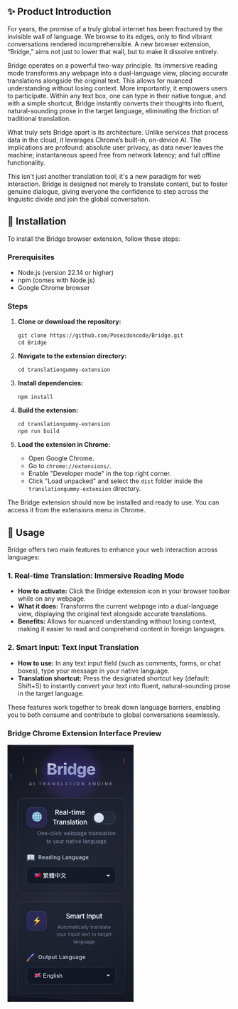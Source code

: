 ## ✨ Product Introduction

For years, the promise of a truly global internet has been fractured by the invisible wall of language. We browse to its edges, only to find vibrant conversations rendered incomprehensible. A new browser extension, “Bridge,” aims not just to lower that wall, but to make it dissolve entirely.

Bridge operates on a powerful two-way principle. Its immersive reading mode transforms any webpage into a dual-language view, placing accurate translations alongside the original text. This allows for nuanced understanding without losing context. More importantly, it empowers users to participate. Within any text box, one can type in their native tongue, and with a simple shortcut, Bridge instantly converts their thoughts into fluent, natural-sounding prose in the target language, eliminating the friction of traditional translation.

What truly sets Bridge apart is its architecture. Unlike services that process data in the cloud, it leverages Chrome’s built-in, on-device AI. The implications are profound: absolute user privacy, as data never leaves the machine; instantaneous speed free from network latency; and full offline functionality.

This isn't just another translation tool; it's a new paradigm for web interaction. Bridge is designed not merely to translate content, but to foster genuine dialogue, giving everyone the confidence to step across the linguistic divide and join the global conversation.

## 🚀 Installation

To install the Bridge browser extension, follow these steps:

### Prerequisites

- Node.js (version 22.14 or higher)
- npm (comes with Node.js)
- Google Chrome browser

### Steps

1. **Clone or download the repository:**

   ```
   git clone https://github.com/Poseidoncode/Bridge.git
   cd Bridge
   ```

2. **Navigate to the extension directory:**

   ```
   cd translationgummy-extension
   ```

3. **Install dependencies:**

   ```
   npm install
   ```

4. **Build the extension:**

   ```
   cd translationgummy-extension
   npm run build
   ```

5. **Load the extension in Chrome:**
   - Open Google Chrome.
   - Go to `chrome://extensions/`.
   - Enable "Developer mode" in the top right corner.
   - Click "Load unpacked" and select the `dist` folder inside the `translationgummy-extension` directory.

The Bridge extension should now be installed and ready to use. You can access it from the extensions menu in Chrome.

## 🎁 Usage

Bridge offers two main features to enhance your web interaction across languages:

### 1. Real-time Translation: Immersive Reading Mode

- **How to activate:** Click the Bridge extension icon in your browser toolbar while on any webpage.
- **What it does:** Transforms the current webpage into a dual-language view, displaying the original text alongside accurate translations.
- **Benefits:** Allows for nuanced understanding without losing context, making it easier to read and comprehend content in foreign languages.

### 2. Smart Input: Text Input Translation

- **How to use:** In any text input field (such as comments, forms, or chat boxes), type your message in your native language.
- **Translation shortcut:** Press the designated shortcut key (default: Shift+S) to instantly convert your text into fluent, natural-sounding prose in the target language.

These features work together to break down language barriers, enabling you to both consume and contribute to global conversations seamlessly.

### Bridge Chrome Extension Interface Preview

![Product Image](https://raw.githubusercontent.com/Poseidoncode/Bridge/main/translationgummy-extension/Product%20Image.png)

